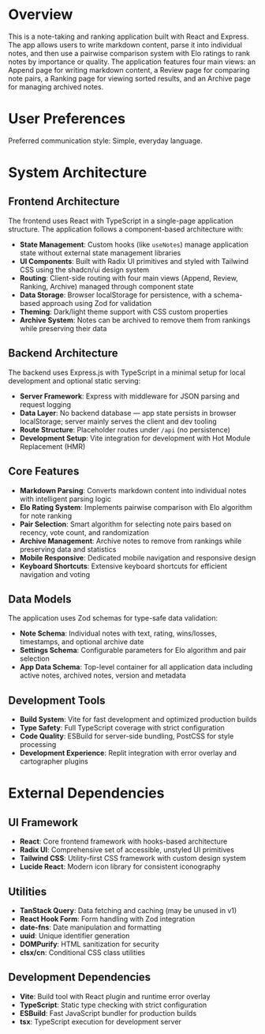 # Overview

This is a note-taking and ranking application built with React and Express. The app allows users to write markdown content, parse it into individual notes, and then use a pairwise comparison system with Elo ratings to rank notes by importance or quality. The application features four main views: an Append page for writing markdown content, a Review page for comparing note pairs, a Ranking page for viewing sorted results, and an Archive page for managing archived notes.

# User Preferences

Preferred communication style: Simple, everyday language.

# System Architecture

## Frontend Architecture
The frontend uses React with TypeScript in a single-page application structure. The application follows a component-based architecture with:

- **State Management**: Custom hooks (like `useNotes`) manage application state without external state management libraries
- **UI Components**: Built with Radix UI primitives and styled with Tailwind CSS using the shadcn/ui design system
- **Routing**: Client-side routing with four main views (Append, Review, Ranking, Archive) managed through component state
- **Data Storage**: Browser localStorage for persistence, with a schema-based approach using Zod for validation
- **Theming**: Dark/light theme support with CSS custom properties
- **Archive System**: Notes can be archived to remove them from rankings while preserving their data

## Backend Architecture
The backend uses Express.js with TypeScript in a minimal setup for local development and optional static serving:

- **Server Framework**: Express with middleware for JSON parsing and request logging
- **Data Layer**: No backend database — app state persists in browser localStorage; server mainly serves the client and dev tooling
- **Route Structure**: Placeholder routes under `/api` (no persistence)
- **Development Setup**: Vite integration for development with Hot Module Replacement (HMR)

## Core Features
- **Markdown Parsing**: Converts markdown content into individual notes with intelligent parsing logic
- **Elo Rating System**: Implements pairwise comparison with Elo algorithm for note ranking
- **Pair Selection**: Smart algorithm for selecting note pairs based on recency, vote count, and randomization
- **Archive Management**: Archive notes to remove from rankings while preserving data and statistics
- **Mobile Responsive**: Dedicated mobile navigation and responsive design
- **Keyboard Shortcuts**: Extensive keyboard shortcuts for efficient navigation and voting

## Data Models
The application uses Zod schemas for type-safe data validation:

- **Note Schema**: Individual notes with text, rating, wins/losses, timestamps, and optional archive date
- **Settings Schema**: Configurable parameters for Elo algorithm and pair selection
- **App Data Schema**: Top-level container for all application data including active notes, archived notes, version and metadata

## Development Tools
- **Build System**: Vite for fast development and optimized production builds
- **Type Safety**: Full TypeScript coverage with strict configuration
- **Code Quality**: ESBuild for server-side bundling, PostCSS for style processing
- **Development Experience**: Replit integration with error overlay and cartographer plugins

# External Dependencies

## UI Framework
- **React**: Core frontend framework with hooks-based architecture
- **Radix UI**: Comprehensive set of accessible, unstyled UI primitives
- **Tailwind CSS**: Utility-first CSS framework with custom design system
- **Lucide React**: Modern icon library for consistent iconography

## Utilities
- **TanStack Query**: Data fetching and caching (may be unused in v1)
- **React Hook Form**: Form handling with Zod integration
- **date-fns**: Date manipulation and formatting
- **uuid**: Unique identifier generation
- **DOMPurify**: HTML sanitization for security
- **clsx/cn**: Conditional CSS class utilities

## Development Dependencies
- **Vite**: Build tool with React plugin and runtime error overlay
- **TypeScript**: Static type checking with strict configuration
- **ESBuild**: Fast JavaScript bundler for production builds
- **tsx**: TypeScript execution for development server
